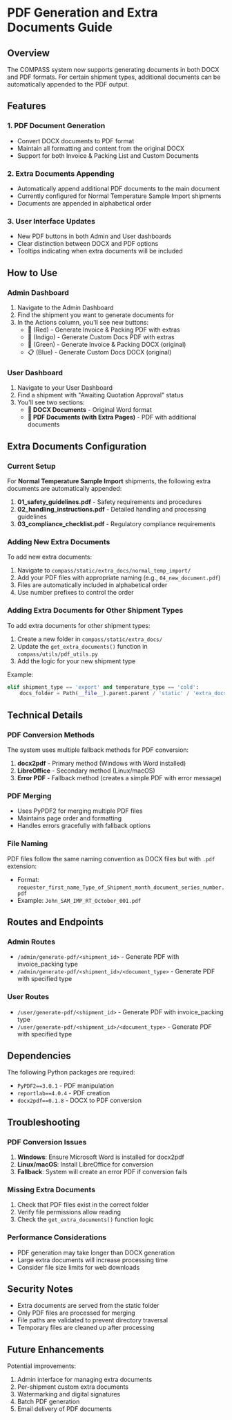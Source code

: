 # PDF Generation and Extra Documents Guide

## Overview

The COMPASS system now supports generating documents in both DOCX and PDF formats. For certain shipment types, additional documents can be automatically appended to the PDF output.

## Features

### 1. PDF Document Generation
- Convert DOCX documents to PDF format
- Maintain all formatting and content from the original DOCX
- Support for both Invoice & Packing List and Custom Documents

### 2. Extra Documents Appending
- Automatically append additional PDF documents to the main document
- Currently configured for Normal Temperature Sample Import shipments
- Documents are appended in alphabetical order

### 3. User Interface Updates
- New PDF buttons in both Admin and User dashboards
- Clear distinction between DOCX and PDF options
- Tooltips indicating when extra documents will be included

## How to Use

### Admin Dashboard
1. Navigate to the Admin Dashboard
2. Find the shipment you want to generate documents for
3. In the Actions column, you'll see new buttons:
   - 📑 (Red) - Generate Invoice & Packing PDF with extras
   - 📕 (Indigo) - Generate Custom Docs PDF with extras
   - 📄 (Green) - Generate Invoice & Packing DOCX (original)
   - 📋 (Blue) - Generate Custom Docs DOCX (original)

### User Dashboard
1. Navigate to your User Dashboard
2. Find a shipment with "Awaiting Quotation Approval" status
3. You'll see two sections:
   - **📄 DOCX Documents** - Original Word format
   - **📑 PDF Documents (with Extra Pages)** - PDF with additional documents

## Extra Documents Configuration

### Current Setup
For **Normal Temperature Sample Import** shipments, the following extra documents are automatically appended:

1. **01_safety_guidelines.pdf** - Safety requirements and procedures
2. **02_handling_instructions.pdf** - Detailed handling and processing guidelines
3. **03_compliance_checklist.pdf** - Regulatory compliance requirements

### Adding New Extra Documents

To add new extra documents:

1. Navigate to `compass/static/extra_docs/normal_temp_import/`
2. Add your PDF files with appropriate naming (e.g., `04_new_document.pdf`)
3. Files are automatically included in alphabetical order
4. Use number prefixes to control the order

### Adding Extra Documents for Other Shipment Types

To add extra documents for other shipment types:

1. Create a new folder in `compass/static/extra_docs/`
2. Update the `get_extra_documents()` function in `compass/utils/pdf_utils.py`
3. Add the logic for your new shipment type

Example:
```python
elif shipment_type == 'export' and temperature_type == 'cold':
    docs_folder = Path(__file__).parent.parent / 'static' / 'extra_docs' / 'cold_export'
```

## Technical Details

### PDF Conversion Methods
The system uses multiple fallback methods for PDF conversion:

1. **docx2pdf** - Primary method (Windows with Word installed)
2. **LibreOffice** - Secondary method (Linux/macOS)
3. **Error PDF** - Fallback method (creates a simple PDF with error message)

### PDF Merging
- Uses PyPDF2 for merging multiple PDF files
- Maintains page order and formatting
- Handles errors gracefully with fallback options

### File Naming
PDF files follow the same naming convention as DOCX files but with `.pdf` extension:
- Format: `requester_first_name_Type_of_Shipment_month_document_series_number.pdf`
- Example: `John_SAM_IMP_RT_October_001.pdf`

## Routes and Endpoints

### Admin Routes
- `/admin/generate-pdf/<shipment_id>` - Generate PDF with invoice_packing type
- `/admin/generate-pdf/<shipment_id>/<document_type>` - Generate PDF with specified type

### User Routes
- `/user/generate-pdf/<shipment_id>` - Generate PDF with invoice_packing type
- `/user/generate-pdf/<shipment_id>/<document_type>` - Generate PDF with specified type

## Dependencies

The following Python packages are required:
- `PyPDF2==3.0.1` - PDF manipulation
- `reportlab==4.0.4` - PDF creation
- `docx2pdf==0.1.8` - DOCX to PDF conversion

## Troubleshooting

### PDF Conversion Issues
1. **Windows**: Ensure Microsoft Word is installed for docx2pdf
2. **Linux/macOS**: Install LibreOffice for conversion
3. **Fallback**: System will create an error PDF if conversion fails

### Missing Extra Documents
1. Check that PDF files exist in the correct folder
2. Verify file permissions allow reading
3. Check the `get_extra_documents()` function logic

### Performance Considerations
- PDF generation may take longer than DOCX generation
- Large extra documents will increase processing time
- Consider file size limits for web downloads

## Security Notes

- Extra documents are served from the static folder
- Only PDF files are processed for merging
- File paths are validated to prevent directory traversal
- Temporary files are cleaned up after processing

## Future Enhancements

Potential improvements:
1. Admin interface for managing extra documents
2. Per-shipment custom extra documents
3. Watermarking and digital signatures
4. Batch PDF generation
5. Email delivery of PDF documents
